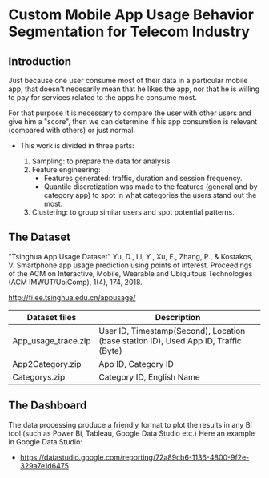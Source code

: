# Custom Mobile App Usage Behavior Segmentation for Telecom Industry


## Introduction
Just because one user consume most of their data in a particular mobile app, that doesn't necesarily mean that he likes the app, nor that he is willing to pay for services related to the apps he consume most.

For that purpose it is necessary to compare the user with other users and give him a "score", then we can determine if his app consumtion is relevant (compared with others) or just normal.

- This work is divided in three parts:

    1. Sampling: to prepare the data for analysis.
    2. Feature engineering:  
        - Features generated: traffic, duration and session frequency. 
        - Quantile discretization was made to the features (general and by category app) to spot in what categories the users stand out the most.
    3. Clustering: to group similar users and spot potential patterns.

## The Dataset

"Tsinghua App Usage Dataset"
Yu, D., Li, Y., Xu, F., Zhang, P., & Kostakos, V. Smartphone app usage prediction using points of interest. Proceedings of the ACM on Interactive, Mobile, Wearable and Ubiquitous Technologies (ACM IMWUT/UbiComp), 1(4), 174, 2018.

http://fi.ee.tsinghua.edu.cn/appusage/


|Dataset files|Description|
|---|---|
| App_usage_trace.zip | User ID, Timestamp(Second), Location (base station ID), Used App ID, Traffic (Byte) |
| App2Category.zip | App ID, Category ID|
| Categorys.zip| Category ID, English Name|

## The Dashboard
The data processing produce a friendly format to plot the results in any BI tool (such as Power Bi, Tableau, Google Data Studio etc.)
Here an example in Google Data Studio:
- https://datastudio.google.com/reporting/72a89cb6-1136-4800-9f2e-329a7e1d6475
